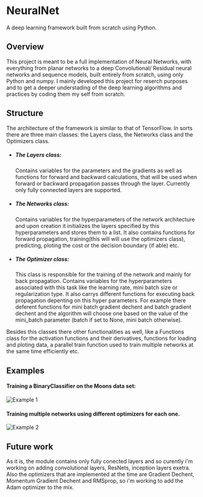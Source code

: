 # NeuralNet

A deep learning framework built from scratch using Python.

## Overview

This project is meant to be a full implementation of Neural Networks, with everything from planar networks to a deep 
Convolutional/ Residual neural networks and sequence models, built entirely from scratch, using only Python and numpy. I mainly
developed this project for reserch purposes and to get a deeper understading of the deep learning algorithms and practices by
coding them my self from scratch. 

## Structure 

The architecture of the framework is similar to that of TensorFlow. In sorts there are three main classes: the Layers class, the Networks class and the Optimizers class.
- ##### The Layers class:
  Contains variables for the parameters and the gradients as well as functions for forward and backward calculations, that will be used when forward or backward propagation passes through the layer. Currently only fully connected layers are supported.
  
- ##### The Networks class:
  Contains variables for the hyperparameters of the network architecture and upon creation it initializes the layers specified by this hyperparameters and stores them to a list. It also contains functions for forward propagation, training(this will will use the optimizers class), predicting, ploting the cost or the decision boundary (if able) etc.
  
- ##### The Optimizer class:
   This class is responsible for the training of the network and mainly for back propagation. Contains variables for the hyperparameters associated with this task like the learning rate, mini batch size or regularization type. It also carrys different functions for executing back propagation depenting on this hyper parameters. For example there deferent functions for mini batch gradient dechent and batch gradient dechent and the algorithm will choose one based on the value of the mini_batch parameter (batch if set to None, mini batch otherwise).

Besides this classes there other functionalities as well, like a Functions class for the activation functions and their derivatives, functions for loading and ploting data, a parallel train function used to train multiple networks at the same time efficiently etc.


## Examples 
#### Training a BinaryClassifier on the Moons data set:
![Example 1](https://raw.githubusercontent.com/BasileiosKal/NeuralNet/master/Images/example1.png)
#### Training multiple networks using different optimizers for each one.
![Example 2](https://raw.githubusercontent.com/BasileiosKal/NeuralNet/master/Images/example2.png)


## Future work
As it is, the module contains only fully conected layers and so curently i'm working on adding convolutional layers, ResNets, inception layers exetra. Also the optimizers that are implemented at the time are Gradient Dechent, Momentum Gradient Dechent and RMSprop, so i'm working to add the Adam optimizer to the mix.
